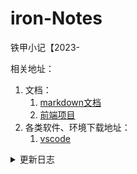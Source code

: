 # iron-Notes
铁甲小记【2023-

相关地址：

1. 文档：
   1. [markdown文档](https://www.runoob.com/markdown/md-tutorial.html)
   2. [前端项目](https://github.com/PanJiaChen/vue-element-admin/blob/master/README.zh-CN.md)
2. 各类软件、环境下载地址：
   1. [vscode](https://code.visualstudio.com/)

<details>
  <summary>更新日志</summary>
    <p>
        2023-11-27:
        1. 学习api请求：GET请求，具体更新在tools/request
        2. 更新前端项目
        未完成:
        [X] POST
    </p>
</details>



